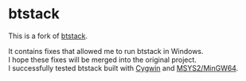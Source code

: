 btstack
=======
This is a fork of [btstack](https://code.google.com/p/btstack/).  
  
It contains fixes that allowed me to run btstack in Windows.  
I hope these fixes will be merged into the original project.  
I successfully tested btstack built with [Cygwin](https://www.cygwin.com/) and [MSYS2/MinGW64](http://sourceforge.net/projects/msys2/).  
